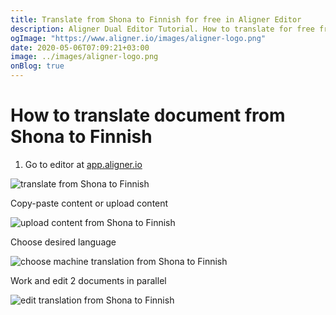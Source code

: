```yaml
---
title: Translate from Shona to Finnish for free in Aligner Editor
description: Aligner Dual Editor Tutorial. How to translate for free from Shona to Finnish. Aligner is multilingual document management platform. 
ogImage: "https://www.aligner.io/images/aligner-logo.png"
date: 2020-05-06T07:09:21+03:00
image: ../images/aligner-logo.png
onBlog: true
---
```


# How to translate document from Shona to Finnish

1. Go to editor at [app.aligner.io](https://app.aligner.io "Aligner App web page")

![translate from Shona to Finnish](../aligner-blank-editor.png "translate from Shona to Finnish")

Copy-paste content or upload content

![upload content from Shona to Finnish](../aligner-uploaded-document.png "upload content from Shona to Finnish")

Choose desired language

![choose machine translation from Shona to Finnish](../aligner-language-dropdown.png "choose machine translation from Shona to Finnish")

Work and edit 2 documents in parallel

![edit translation from Shona to Finnish](../aligner-double-sitded-editor.png "edit translation from Shona to Finnish")

